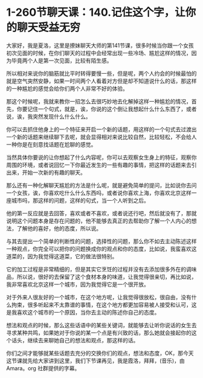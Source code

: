 # 1-260节聊天课：140.记住这个字，让你的聊天受益无穷

大家好，我是夏洛，这里是撩妹聊天大师的第141节课，很多时候当你跟一个女孩初次见面的时候，在你们聊天的过程中会经常出现一些冷场、尴尬这样的情况，因为毕竟两个人是第一次见面，比较有陌生感。

所以相对来说你的脑筋就比平时转得要慢一些，但是呢，两个人约会的时候最怕的就是空气突然安静，如果一时间两个人看着对方但是却不知道说什么的话，那这样的一种尴尬的感觉会给你们两个人非常不好的体验。

那这个时候呢，我就来教你一招怎么去很巧妙地去化解掉这样一种尴尬的情况，首先，你要记住一个句式，就是，诶，你说的这个倒让我想起什么什么东西了，或者说，诶，我突然发现什么什么什么。

你可以去抓住他身上的一个特征来开启一个新的话题，用这样的一个句式去过渡出一个新的话题来继续聊下去呢，就会显得相对来说比较自然，比较轻松，不会给人一种你是在刻意找话题在尬聊的感觉。

当然具体你要说的让你想起了什么内容呢，你可以去观察女生身上的特征，观察你周围的环境，或者说回忆一下你最近发生的一些有趣的事情，把这样的话题来去引出来，开始一次新的有趣的聊天。

那么还有一种化解聊天尴尬的方法是什么呢，就是避免简单的提问，比如说你去问一个女孩，诶，你喜欢吃什么什么东西吗，或者说你喜欢上海，你喜欢北京这样一座城市吗，那这样的问题，这样的句式，当一个人听到之后。

他的第一反应就是去回答，喜欢或者不喜欢，或者说还行吧，然后就没有了，那就说明这个问题本身是存在问题的，他不能够去真正的去帮助你了解一个人内心的想法，了解他的喜好，他的态度，所以说。

与其去提出一个简单的判断性的问题，选择性的问题，那么你不如去主动陈述这样一种观点，你完全可以把你的问题换成你的观点和你的态度，比如说，我蛮喜欢这道菜的，因为我觉得这道菜，它的做法很特别。

它的加工过程是非常精细的，但是其实它烹饪的过程并没有去添加很多外在的调味品，所以说，很好的去保留了这个食材本身的味道，让我觉得很亲切，再比如说，我非常喜欢北京这样一个城市，因为我觉得它是一个很开放。

对于外来人很友好的一个城市，在这个地方呢，让我觉得很放松，很自由，没有什么拘束，很多听起来不太靠谱的事情，在这个地方都更加容易被人接受和认可，这是我喜欢这个城市的一个原因，当你去主动的陈述你自己的态度。

想法和观点的时候，那么这些话语中的某些关键词，就能够去让听你说话的女生去寻求某种共鸣，如果她对于你说的某一个点是有兴致的话，那么她就会接起你的这个话头，继续去来聊她自己的想法和观点，那这样的话。

你们之间才能够就某些话题去充分的交换你们的观点，想法和态度，OK，那今天这节课就先给大家讲到这里，我们下节课再见，我是霞洛，拜拜，(音乐)，由 Amara。org 社群提供的字幕。

